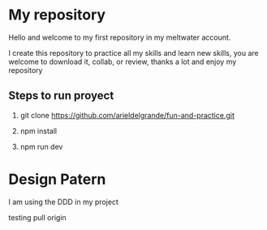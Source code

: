 # My repository

Hello and welcome to my first repository in my meltwater account.

I create this repository to practice all my skills and learn new skills,
you are welcome to download it, collab, or review, thanks a lot and enjoy my repository


## Steps to run proyect

1. git clone https://github.com/arieldelgrande/fun-and-practice.git

2. npm install

3. npm run dev

# Design Patern

I am using the DDD in my project


testing pull origin